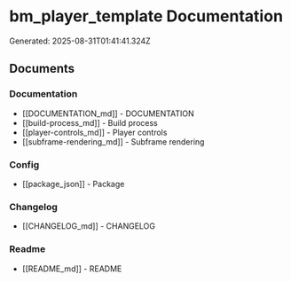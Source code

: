 # bm_player_template Documentation

Generated: 2025-08-31T01:41:41.324Z

## Documents

### Documentation

- [[DOCUMENTATION_md]] - DOCUMENTATION
- [[build-process_md]] - Build process
- [[player-controls_md]] - Player controls
- [[subframe-rendering_md]] - Subframe rendering

### Config

- [[package_json]] - Package

### Changelog

- [[CHANGELOG_md]] - CHANGELOG

### Readme

- [[README_md]] - README

